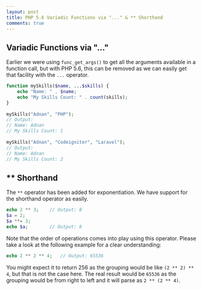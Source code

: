 ```yaml
---
layout: post
title: PHP 5.6 Variadic Functions via "..." & ** Shorthand
comments: true
---
```


## Variadic Functions via "..."

Earlier we were using `func_get_args()` to get all the arguments available in a function call, but with PHP 5.6, this can be removed as we can easily get that facility with the `...` operator.

```php
function mySkills($name, ...$skills) {
    echo "Name: " . $name;
    echo "My Skills Count: " . count(skills);
}
 
mySkills("Adnan", "PHP");
// Output:
// Name: Adnan
// My Skills Count: 1
 
mySkills("Adnan", "Codeigniter", "Laravel");
// Output:
// Name: Adnan
// My Skills Count: 2
```

## ** Shorthand

The `**` operator has been added for exponentiation. We have support for the shorthand operator as easily.

```php
echo 2 ** 3;    // Output: 8
$a = 2;
$a **= 3;
echo $a;        // Output: 8
```

Note that the order of operations comes into play using this operator. Please take a look at the following example for a clear understanding:

```php
echo 2 ** 2 ** 4;   // Output: 65536
```

You might expect it to return 256 as the grouping would be like `(2 ** 2) ** 4`, but that is not the case here. The real result would be `65536` as the grouping would be from right to left and it will parse as `2 ** (2 ** 4)`.